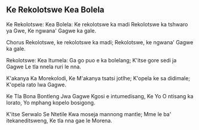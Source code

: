 ## Ke Rekolotswe Kea Bolela

Ke Rekolotswe: Kea Bolela:
Ke rekolotswe ka madi
Rekolotswe ka tshwaro ya Gwe,
Ke ngwana' Gagwe ka gale.

Chorus
Rekolotswe, ke rekolotswe ka madi;
Rekolotswe, ke ngwana' Gagwe ka gale.

Rekolotswe: Kea Itumela:
Ga go puo e ka bolelang;
K'itse gore sedi ja Gagwe
Le tla nnela ruri le nna.

K'akanya Ka Morekolodi,
Ke M'akanya tsatsi jotlhe;
K'opela ke sa didimale;
K'opela rato lwa Gagwe.

Ke Tla Bona Bontleng Jwa Gagwe
Kgosi e intumedisang,
Ke Yo O ntisang ka lorato,
Yo mphang kopelo bosigong.

K'itse Serwalo Se Ntetile
Kwa moseja mannong mantle;
Mme le ba' itekaneditsweng,
Ke tla nna gae le Morena.

